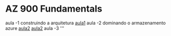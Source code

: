 # AZ 900 Fundamentals

 aula -1 construindo a arquitetura
[aula1](azure.jpg)
aula -2 dominando o armazenamento azure
[aula2](azure2.jpg)
[aula2](azure2-1.jpg)
aula -3 
'''
